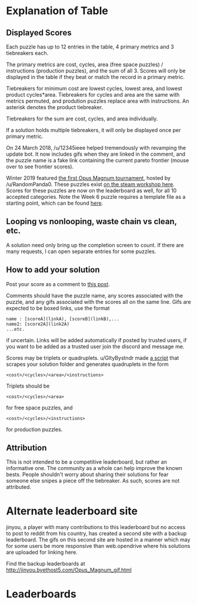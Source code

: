 # Explanation of Table

## Displayed Scores

Each puzzle has up to 12 entries in the table, 4 primary metrics and 3 tiebreakers each.

The primary metrics are cost, cycles, area (free space puzzles) / instructions (production puzzles), and the sum of all 3.  Scores will only be displayed in the table if they beat or match the record in a primary metric.

Tiebreakers for minimum cost are lowest cycles, lowest area, and lowest product cycles*area.  Tiebreakers for cycles and area are the same with metrics permuted, and prodution puzzles replace area with instructions.  An asterisk denotes the product tiebreaker.

Tiebreakers for the sum are cost, cycles, and area individually.

If a solution holds multiple tiebreakers, it will only be displayed once per primary metric.

On 24 March 2018, /u/12345ieee helped tremendously with revamping the update bot. It now includes gifs when they are linked in the comment, and the puzzle name is a fake link containing the current pareto frontier (mouse over to see frontier scores).

Winter 2019 featured [the first Opus Magnum tournament](https://www.reddit.com/r/opus_magnum/comments/abpxj8/opus_magnum_tourney/), hosted by /u/RandomPanda0.  These puzzles exist [on the steam workshop here](https://steamcommunity.com/sharedfiles/filedetails/?id=1700218647).  Scores for these puzzles are now on the leaderboard as well, for all 10 accepted categories.  Note the Week 6 puzzle requires a template file as a starting point, which can be found [here](https://www.dropbox.com/s/n5iuf7rroapr1za/miraculous-autosalt-week6-TEMPLATE.solution?dl=0).

## Looping vs nonlooping, waste chain vs clean, etc.

A solution need only bring up the completion screen to count.
If there are many requests, I can open separate entries for some puzzles.

## How to add your solution

Post your score as a comment to [this post](https://www.reddit.com/r/opus_magnum/comments/i411ul/official_record_submission_thread/).

Comments should have the puzzle name, any scores associated with the puzzle, and any gifs associated with the scores all on the same line.
Gifs are expected to be boxed links, use the format

    name : [scoreA](linkA), [scoreB](linkB),...
    name2: [score2A](link2A)
    ...etc.

if uncertain.  Links will be added automatically if posted by trusted users, if you want to be added as a trusted user join the discord and message me.

Scores may be triplets or quadruplets.  u/GltyBystndr made [a script](https://www.reddit.com/r/opus_magnum/comments/7scj7i/official_record_submission_thread/dve413n/) that scrapes your solution folder and generates quadruplets in the form

    <cost>/<cycles>/<area>/<instructions>

Triplets should be

    <cost>/<cycles>/<area>

for free space puzzles, and

    <cost>/<cycles>/<instructions>

for production puzzles.

## Attribution

This is not intended to be a competitive leaderboard, but rather an informative one.  The community as a whole can help improve the known bests.  People shouldn't worry about sharing their solutions for fear someone else snipes a piece off the tiebreaker.  As such, scores are not attributed.

# Alternate leaderboard site

jinyou, a player with many contributions to this leaderboard but no access to post to reddit from his country, has created a second site with a backup leaderboard.  The gifs on this second site are hosted in a manner which may for some users be more responsive than web.opendrive where his solutions are uploaded for linking here.

Find the backup leaderboards at http://jinyou.byethost5.com/Opus_Magnum_gif.html

# Leaderboards
